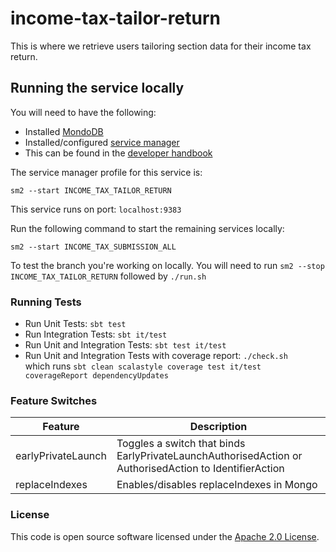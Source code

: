 
# income-tax-tailor-return

This is where we retrieve users tailoring section data for their income tax return.

## Running the service locally

You will need to have the following:
- Installed [MondoDB](https://docs.mongodb.com/manual/installation/)
- Installed/configured [service manager](https://github.com/hmrc/service-manager)
- This can be found in the [developer handbook](https://docs.tax.service.gov.uk/mdtp-handbook/documentation/developer-set-up/)


The service manager profile for this service is:

    sm2 --start INCOME_TAX_TAILOR_RETURN

This service runs on port: `localhost:9383`

Run the following command to start the remaining services locally:

    sm2 --start INCOME_TAX_SUBMISSION_ALL

To test the branch you're working on locally. You will need to run `sm2 --stop INCOME_TAX_TAILOR_RETURN` followed by
`./run.sh`

### Running Tests
- Run Unit Tests:  `sbt test`
- Run Integration Tests: `sbt it/test`
- Run Unit and Integration Tests: `sbt test it/test`
- Run Unit and Integration Tests with coverage report: `./check.sh`<br/>
which runs `sbt clean scalastyle coverage test it/test coverageReport dependencyUpdates`

### Feature Switches

| Feature            | Description                                                                                            |
|--------------------|--------------------------------------------------------------------------------------------------------|
| earlyPrivateLaunch | Toggles a switch that binds EarlyPrivateLaunchAuthorisedAction or AuthorisedAction to IdentifierAction |
| replaceIndexes     | Enables/disables replaceIndexes in Mongo                                                               |

### License

This code is open source software licensed under the [Apache 2.0 License]("http://www.apache.org/licenses/LICENSE-2.0.html").
